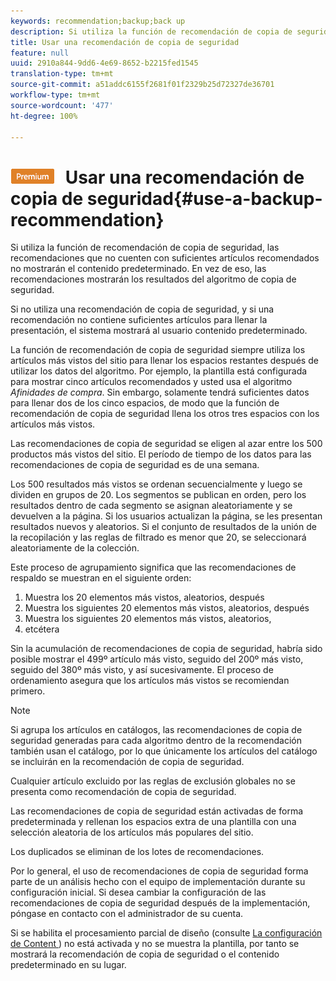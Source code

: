```yaml
---
keywords: recommendation;backup;back up
description: Si utiliza la función de recomendación de copia de seguridad, las recomendaciones que no cuenten con suficientes artículos recomendados no mostrarán el contenido predeterminado. En vez de eso, las recomendaciones mostrarán los resultados del algoritmo de copia de seguridad.
title: Usar una recomendación de copia de seguridad
feature: null
uuid: 2910a844-9dd6-4e69-8652-b2215fed1545
translation-type: tm+mt
source-git-commit: a51addc6155f2681f01f2329b25d72327de36701
workflow-type: tm+mt
source-wordcount: '477'
ht-degree: 100%

---
```



# ![PREMIUM](/help/assets/premium.png) Usar una recomendación de copia de seguridad{#use-a-backup-recommendation}

Si utiliza la función de recomendación de copia de seguridad, las recomendaciones que no cuenten con suficientes artículos recomendados no mostrarán el contenido predeterminado. En vez de eso, las recomendaciones mostrarán los resultados del algoritmo de copia de seguridad.

Si no utiliza una recomendación de copia de seguridad, y si una recomendación no contiene suficientes artículos para llenar la presentación, el sistema mostrará al usuario contenido predeterminado.

La función de recomendación de copia de seguridad siempre utiliza los artículos más vistos del sitio para llenar los espacios restantes después de utilizar los datos del algoritmo. Por ejemplo, la plantilla está configurada para mostrar cinco artículos recomendados y usted usa el algoritmo *Afinidades de compra*. Sin embargo, solamente tendrá suficientes datos para llenar dos de los cinco espacios, de modo que la función de recomendación de copia de seguridad llena los otros tres espacios con los artículos más vistos.

Las recomendaciones de copia de seguridad se eligen al azar entre los 500 productos más vistos del sitio. El período de tiempo de los datos para las recomendaciones de copia de seguridad es de una semana.

Los 500 resultados más vistos se ordenan secuencialmente y luego se dividen en grupos de 20. Los segmentos se publican en orden, pero los resultados dentro de cada segmento se asignan aleatoriamente y se devuelven a la página. Si los usuarios actualizan la página, se les presentan resultados nuevos y aleatorios. Si el conjunto de resultados de la unión de la recopilación y las reglas de filtrado es menor que 20, se seleccionará aleatoriamente de la colección.

Este proceso de agrupamiento significa que las recomendaciones de respaldo se muestran en el siguiente orden:

1. Muestra los 20 elementos más vistos, aleatorios, después
1. Muestra los siguientes 20 elementos más vistos, aleatorios, después
1. Muestra los siguientes 20 elementos más vistos, aleatorios,
1. etcétera

Sin la acumulación de recomendaciones de copia de seguridad, habría sido posible mostrar el 499º artículo más visto, seguido del 200º más visto, seguido del 380º más visto, y así sucesivamente. El proceso de ordenamiento asegura que los artículos más vistos se recomiendan primero.

>[!NOTE]
>
>Si agrupa los artículos en catálogos, las recomendaciones de copia de seguridad generadas para cada algoritmo dentro de la recomendación también usan el catálogo, por lo que únicamente los artículos del catálogo se incluirán en la recomendación de copia de seguridad.

Cualquier artículo excluido por las reglas de exclusión globales no se presenta como recomendación de copia de seguridad.

Las recomendaciones de copia de seguridad están activadas de forma predeterminada y rellenan los espacios extra de una plantilla con una selección aleatoria de los artículos más populares del sitio.

Los duplicados se eliminan de los lotes de recomendaciones.

Por lo general, el uso de recomendaciones de copia de seguridad forma parte de un análisis hecho con el equipo de implementación durante su configuración inicial. Si desea cambiar la configuración de las recomendaciones de copia de seguridad después de la implementación, póngase en contacto con el administrador de su cuenta.

Si se habilita el procesamiento parcial de diseño (consulte   [La configuración de Content ](../../c-recommendations/c-algorithms/create-new-algorithm.md#concept_BC16005C7A1E4F1A87E33D16221F4A96)) no está activada y no se muestra la plantilla, por tanto se mostrará la recomendación de copia de seguridad o el contenido predeterminado en su lugar.
